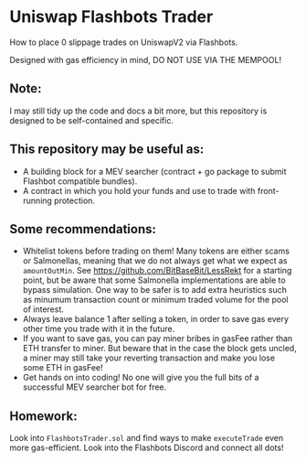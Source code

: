 # Uniswap Flashbots Trader

How to place 0 slippage trades on UniswapV2 via Flashbots.

Designed with gas efficiency in mind, DO NOT USE VIA THE MEMPOOL!

## Note:

I may still tidy up the code and docs a bit more, but this repository is designed to be self-contained and specific.

## This repository may be useful as:
- A building block for a MEV searcher (contract + go package to submit Flashbot compatible bundles).
- A contract in which you hold your funds and use to trade with front-running protection.

## Some recommendations:

- Whitelist tokens before trading on them! Many tokens are either scams or Salmonellas, meaning that we do not always get what we expect as `amountOutMin`. See https://github.com/BitBaseBit/LessRekt for a starting point, but be aware that some Salmonella implementations are able to bypass simulation. One way to be safer is to add extra heuristics such as minumum transaction count or minimum traded volume for the pool of interest.
- Always leave balance 1 after selling a token, in order to save gas every other time you trade with it in the future.
- If you want to save gas, you can pay miner bribes in gasFee rather than ETH transfer to miner. But beware that in the case the block gets uncled, a miner may still take your reverting transaction and make you lose some ETH in gasFee!
- Get hands on into coding! No one will give you the full bits of a successful MEV searcher bot for free.

## Homework:

Look into `FlashbotsTrader.sol` and find ways to make `executeTrade` even more gas-efficient. Look into the Flashbots Discord and connect all dots!
